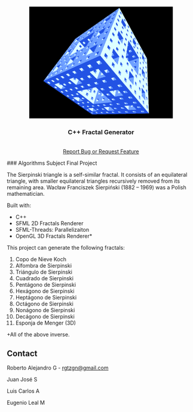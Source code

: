 <br />
<p align="center">
  <a href="https://github.com/the-guti/Fractal-Generator">
    <img src="assets/3dfractal.png" alt="Logo" width="385" height="300">
  </a>

  <h3 align="center">C++ Fractal Generator</h3>

  <p align="center">
    <br />
    <a href="https://github.com/the-guti/Fractal-Generator/issues">Report Bug or Request Feature</a>
  </p>
</p>
### Algorithms Subject Final Project

The Sierpinski triangle is a self-similar fractal. It consists of an equilateral triangle, with smaller equilateral triangles recursively removed from its remaining area. Wacław Franciszek Sierpiński (1882 – 1969) was a Polish mathematician.

Built with:
* C++ 
* SFML 2D Fractals Renderer
* SFML-Threads: Parallelizaiton 
* OpenGL 3D Fractals Renderer*

This project can generate the following fractals:
1. Copo de Nieve Koch
2. Alfombra de Sierpinski
3. Triángulo de Sierpinski
4. Cuadrado de Sierpinski
5. Pentágono de Sierpinski
6. Hexágono de Sierpinski
7. Heptágono de Sierpinski
8. Octágono de Sierpinski
9. Nonágono de Sierpinski
10. Decágono de Sierpinski
11. Esponja de Menger (3D)

+All of the above inverse.



## Contact

Roberto Alejandro G - rgtzgn@gmail.com

Juan José S

Luis Carlos A

Eugenio Leal M
